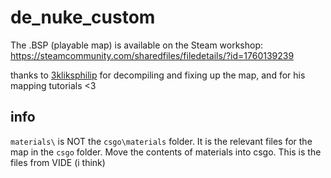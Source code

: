# de_nuke_custom
The .BSP (playable map) is available on the Steam workshop:  
https://steamcommunity.com/sharedfiles/filedetails/?id=1760139239

thanks to [3kliksphilip](https://www.youtube.com/watch?v=jcqDySuBuAc) for decompiling and fixing up the map, and for his mapping tutorials <3

## info
`materials\` is NOT the `csgo\materials` folder. It is the relevant files for the map in the `csgo` folder. Move the contents of materials into csgo. This is the files from VIDE (i think)
